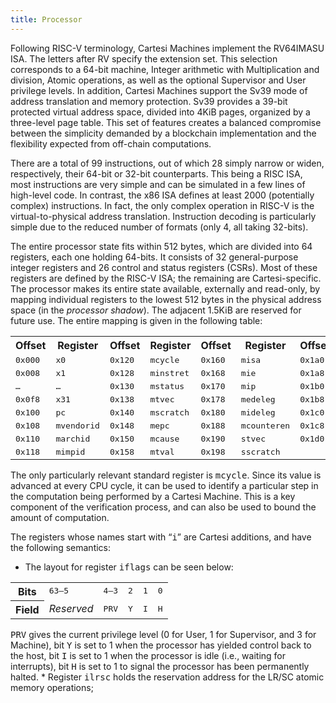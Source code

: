```yaml
---
title: Processor
---
```


Following RISC-V terminology, Cartesi Machines implement the
RV64IMASU ISA.  The letters after RV specify the extension
set.  This selection corresponds to a 64-bit machine,
Integer arithmetic with Multiplication and division, Atomic
operations, as well as the optional Supervisor and User
privilege levels.  In addition, Cartesi Machines support the
Sv39 mode of address translation and memory protection.
Sv39 provides a 39-bit protected virtual address space,
divided into 4KiB pages, organized by a three-level page
table.  This set of features creates a balanced compromise
between the simplicity demanded by a blockchain
implementation and the flexibility expected from off-chain
computations.

There are a total of 99 instructions, out of which 28 simply
narrow or widen, respectively, their 64-bit or 32-bit
counterparts.  This being a RISC ISA, most instructions are
very simple and can be simulated in a few lines of
high-level code.  In contrast, the x86 ISA defines at least
2000 (potentially complex) instructions.  In fact, the only
complex operation in RISC-V is the virtual-to-physical
address translation.  Instruction decoding is particularly
simple due to the reduced number of formats (only 4, all
taking 32-bits).

The entire processor state fits within 512&nbsp;bytes, which
are divided into 64 registers, each one holding 64-bits. It
consists of 32 general-purpose integer registers and 26
control and status registers (CSRs). Most of these registers
are defined by the RISC-V&nbsp;ISA; the remaining are
Cartesi-specific. The processor makes its entire state
available, externally and read-only, by mapping individual
registers to the lowest 512 bytes in the physical address space
(in the <i>processor shadow</i>). The adjacent&nbsp;1.5KiB are
reserved for future use. The entire mapping is given in the
following table:
<center>
<table>
<tr>
  <th>Offset</th>             <th>Register</th>
  <th>Offset</th>             <th>Register</th>
  <th>Offset</th>             <th>Register</th>
  <th>Offset</th>             <th>Register</th>
</tr>
<tr>
  <td><tt>0x000</tt></td>     <td><tt>x0 </tt></td>
  <td><tt>0x120</tt></td>     <td><tt>mcycle</tt></td>
  <td><tt>0x160</tt></td>     <td><tt>misa</tt></td>
  <td><tt>0x1a0</tt></td>     <td><tt>sepc</tt></td>
</tr>
<tr>
  <td><tt>0x008</tt></td>     <td><tt>x1 </tt></td>
  <td><tt>0x128</tt></td>     <td><tt>minstret</tt></td>
  <td><tt>0x168</tt></td>     <td><tt>mie</tt></td>
  <td><tt>0x1a8</tt></td>     <td><tt>scause</tt></td>
</tr>
<tr>
  <td><tt>&hellip;</tt></td> <td><tt>&hellip;</tt></td>
  <td><tt>0x130</tt></td>    <td><tt>mstatus</tt></td>
  <td><tt>0x170</tt></td>    <td><tt>mip</tt></td>
  <td><tt>0x1b0</tt></td>    <td><tt>stval</tt></td>
</tr>
<tr>
  <td><tt>0x0f8</tt></td>    <td><tt>x31</tt></td>
  <td><tt>0x138</tt></td>    <td><tt>mtvec</tt></td>
  <td><tt>0x178</tt></td>    <td><tt>medeleg</tt></td>
  <td><tt>0x1b8</tt></td>    <td><tt>satp</tt></td>
</tr>
<tr>
  <td><tt>0x100</tt></td>    <td><tt>pc</tt></td>
  <td><tt>0x140</tt></td>    <td><tt>mscratch</tt></td>
  <td><tt>0x180</tt></td>    <td><tt>mideleg</tt></td>
  <td><tt>0x1c0</tt></td>    <td><tt>scounteren</tt></td>
</tr>
<tr>
  <td><tt>0x108</tt></td>    <td><tt>mvendorid</tt></td>
  <td><tt>0x148</tt></td>    <td><tt>mepc</tt></td>
  <td><tt>0x188</tt></td>    <td><tt>mcounteren</tt></td>
  <td><tt>0x1c8</tt></td>    <td><tt>ilrsc</tt></td>
</tr>
<tr>
  <td><tt>0x110</tt></td>    <td><tt>marchid</tt></td>
  <td><tt>0x150</tt></td>    <td><tt>mcause</tt></td>
  <td><tt>0x190</tt></td>    <td><tt>stvec</tt></td>
  <td><tt>0x1d0</tt></td>    <td><tt>iflags </tt></td>
</tr>
<tr>
  <td><tt>0x118</tt></td>    <td><tt>mimpid</tt></td>
  <td><tt>0x158</tt></td>    <td><tt>mtval</tt></td>
  <td><tt>0x198</tt></td>    <td><tt>sscratch</tt></td>
  <td><tt></tt></td>         <td><tt></tt></td>
</tr>
</table>
</center>

The only particularly relevant standard register
is&nbsp;<tt>mcycle</tt>.  Since its value is advanced at
every CPU cycle, it can be used to identify a particular
step in the computation being performed by a Cartesi
Machine. This is a key component of the verification
process, and can also be used to bound the amount of
computation.

The registers whose names start with
&ldquo;<tt>i</tt>&rdquo; are Cartesi additions, and have the
following semantics:

* The layout for register&nbsp;<tt>iflags</tt> can be seen below:<p></p>
<center>
<table>
<tr>
  <th> Bits </th>
  <td><tt>63&ndash;5</tt></td>
  <td><tt>4&ndash;3</tt></td> 
  <td><tt>2</tt></td> 
  <td><tt>1</tt></td> 
  <td><tt>0</tt></td> 
</tr>
<tr>
  <th> Field </th>
  <td><i>Reserved</i></td>
  <td><tt>PRV</tt></td> 
  <td><tt>Y</tt></td> 
  <td><tt>I</tt></td> 
  <td><tt>H</tt></td> 
</tr>
</table>
</center>
<tt>PRV</tt> gives the current privilege level (0 for User, 1 for Supervisor, and 3 for Machine), bit <tt>Y</tt> is set to 1 when the processor has yielded control back to the host, bit <tt>I</tt> is set to 1 when the processor is idle (i.e., waiting for interrupts), bit <tt>H</tt> is set to 1 to signal the processor has been permanently halted.
* Register&nbsp;<tt>ilrsc</tt> holds the reservation address for the&nbsp;LR/SC atomic memory operations;

